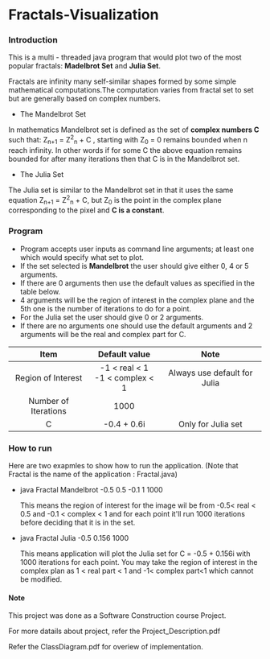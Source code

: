 # Fractals-Visualization

### Introduction 
  This is a multi - threaded java program that would plot two of the most popular fractals: **Madelbrot Set** and **Julia Set**.
  
  Fractals are infinity many self-similar shapes formed by some simple mathematical computations.The computation varies from fractal set to set but are generally based on complex numbers.
  
  - The Mandelbrot Set
  
  In mathematics Mandelbrot set is defined as the set of **complex numbers C** such
that: Z<sub>n+1</sub> = Z<sup>2</sup><sub>n</sub> + C , starting with Z<sub>0</sub> = 0 remains bounded when n reach infinity. In other words if for some C the above equation remains bounded for after many iterations then that C is in the Mandelbrot
set.

  - The Julia Set

  The Julia set is similar to the Mandelbrot set in that it uses the same equation Z<sub>n+1</sub> = Z<sup>2</sup><sub>n</sub> + C, but Z<sub>0</sub> is the point in the complex plane corresponding to the pixel and **C is a constant**.
    
  
### Program
  - Program accepts user inputs as command line arguments; at least one which would specify what set to plot. 
  - If the set selected is **Mandelbrot** the user should give either 0, 4 or 5 arguments. 
  - If there are 0 arguments then use the default values as specified in the table below.
  - 4 arguments will be the region of interest in the complex plane and the 5th one is the number of iterations to do for a point.
  - For the Julia set the user should give 0 or 2 arguments. 
  - If there are no arguments one should use the default arguments and 2 arguments will be the real and complex part for C.


| **Item**             | **Default value**                      | **Note**                     |
| :---:                |    :----:                              |     :---:                    |
| Region of Interest   | -1 < real < 1 <br /> -1 < complex < 1  | Always use default for Julia |
| Number of Iterations | 1000                                   |                              |
| C                    | -0.4 + 0.6i                            | Only for Julia set           |

### How to run
  Here are two exapmles to show how to run the application.
  (Note that Fractal is the name of the application : Fractal.java)
  
  - java Fractal Mandelbrot -0.5 0.5 -0.1 1 1000
      
      This means the region of interest for the image wil be from -0.5< real < 0.5 and -0.1 < complex < 1 and for each point it'll run 1000 iterations before deciding that it is in the set.

  - java Fractal Julia -0.5 0.156 1000
  
      This means application will plot the Julia set for C = -0.5 + 0.156i with 1000 iterations for each point. You may take the region of interest in the complex plan as 1 < real part < 1 and -1< complex part<1 which cannot be modified.
      
#### Note 

This project was done as a Software Construction course Project.

For more datails about project, refer the Project_Description.pdf

Refer the ClassDiagram.pdf for overiew of implementation.
